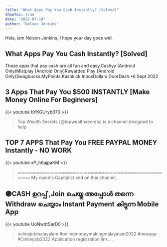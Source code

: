 ```yaml
---
title: "What Apps Pay You Cash Instantly? [Solved]"
ShowToc: true 
date: "2022-07-18"
author: "Nelson Jenkins" 
---
```


Hola, iam Nelson Jenkins, I hope your day goes well.
## What Apps Pay You Cash Instantly? [Solved]
These apps that pay cash are all fun and easy.Cashyy (Android Only)Mistplay (Android Only)Rewarded Play (Android Only)Swagbucks.MyPoints.Kashkick.InboxDollars.DoorDash.•6 Sept 2022

## 3 Apps That Pay You $500 INSTANTLY [Make Money Online For Beginners]
{{< youtube bYKGUryb070 >}}
>Top Wealth Secrets (@topwealthsecrets) is a channel designed to help 

## TOP 7 APPS That Pay You FREE PAYPAL MONEY Instantly - NO WORK
{{< youtube xP_h6ajpaKM >}}
>▭▭▭▭▭▭▭▭▭▭▭▭▭▭▭▭▭▭▭▭▭▭▭▭▭▭▭▭▭▭▭▭▭▭▭▭▭▭ My name's Capitalist and on this channel, 

## 🟣CASH ഉറപ്പ് ,Join ചെയ്തു അപ്പോൾ തന്നെ Withdraw ചെയ്യാം Instant Payment കിട്ടുന്ന Mobile App
{{< youtube UoNwdtSarD0 >}}
>onlinejobmalayalam #onlinemoneymakingmalayalam2022 #newapp #Onlinejob2022 Application registration link ...


